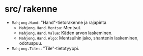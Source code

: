 
# src/ rakenne

- `Mahjong.Hand`: "Hand"-tietorakenne ja rajapinta.
   - `Mahjong.Hand.Mentsu`: Mentsut.
   - `Mahjong.Hand.Value`: Käden arvon laskeminen.
   - `Mahjong.Hand.Algo`: Mentsuihin jako, shantenin laskeminen, odotuspuu.
- `Mahjong.Tiles`: "Tile"-tietotyyppi.

